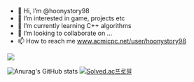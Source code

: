 - 👋 Hi, I’m @hoonystory98
- 👀 I’m interested in game, projects etc
- 🌱 I’m currently learning C++ algorithms
- 💞️ I’m looking to collaborate on ...
- 📫 How to reach me www.acmicpc.net/user/hoonystory98

<img src="https://img.shields.io/badge/html5-e44d26?style=flat&logo=HTML5&logoColor=white"/>

![Anurag's GitHub stats](https://github-readme-stats.vercel.app/api?username=hoonystory98&show_icons=true&theme=tokyonight)
[![Solved.ac프로필](http://mazassumnida.wtf/api/v2/generate_badge?boj=hoonystory98)](https://solved.ac/hoonystory98)

<!---
hoonystory98/hoonystory98 is a ✨ special ✨ repository because its `README.md` (this file) appears on your GitHub profile.
You can click the Preview link to take a look at your changes.
--->

